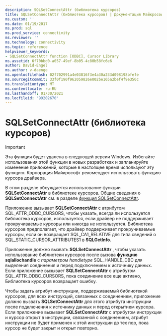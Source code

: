 ```yaml
---
description: SQLSetConnectAttr (библиотека курсоров)
title: SQLSetConnectAttr (библиотека курсоров) | Документация Майкрософт
ms.custom: ''
ms.date: 01/19/2017
ms.prod: sql
ms.prod_service: connectivity
ms.reviewer: ''
ms.technology: connectivity
ms.topic: reference
helpviewer_keywords:
- SQLSetConnectAttr function [ODBC], Cursor Library
ms.assetid: 6f70bbd0-a057-49ef-8b05-4c80b58fc6e6
author: David-Engel
ms.author: v-daenge
ms.openlocfilehash: 02f702991a4e03816f3e4a30a233d098198bfefe
ms.sourcegitcommit: 33f0f190f962059826e002be165a2bef4f9e350c
ms.translationtype: MT
ms.contentlocale: ru-RU
ms.lasthandoff: 01/30/2021
ms.locfileid: "99202670"
---
```

# <a name="sqlsetconnectattr-cursor-library"></a>SQLSetConnectAttr (библиотека курсоров)
> [!IMPORTANT]  
>  Эта функция будет удалена в следующей версии Windows. Избегайте использования этой функции в новых разработках и запланируйте изменение приложений, которые в настоящее время используют эту функцию. Корпорация Майкрософт рекомендует использовать функцию курсора драйвера.  
  
 В этом разделе обсуждается использование функции **SQLSetConnectAttr** в библиотеке курсоров. Общие сведения о **SQLSetConnectAttr** см. в разделе [функция SQLSetConnectAttr](../../../odbc/reference/syntax/sqlsetconnectattr-function.md).  
  
 Приложение вызывает **SQLSetConnectAttr** с атрибутом SQL_ATTR_ODBC_CURSORS, чтобы указать, всегда ли используется библиотека курсоров, используется, если драйвер не поддерживает прокручиваемые курсоры или никогда не используется. Библиотека курсоров предполагает, что драйвер поддерживает прокручиваемые курсоры, если он возвращает SQL_CA1_RELATIVE для типа сведений о SQL_STATIC_CURSOR_ATTRIBUTES1 в **SQLGetInfo**.  
  
 Приложение должно вызвать **SQLSetConnectAttr** , чтобы указать использование библиотеки курсоров после вызова **функцию sqlallochandle** с *параметром handletype* SQL_HANDLE_DBC для выделения соединения и перед подключением к источнику данных. Если приложение вызывает **SQLSetConnectAttr** с атрибутом SQL_ATTR_ODBC_CURSORS, пока соединение все еще активно, Библиотека курсоров возвращает ошибку.  
  
 Чтобы задать атрибут инструкции, поддерживаемый библиотекой курсоров, для всех инструкций, связанных с соединением, приложение должно вызвать **SQLSetConnectAttr** для этого атрибута инструкции после подключения к источнику данных и перед открытием курсора. Если приложение вызывает **SQLSetConnectAttr** с атрибутом инструкции и курсор открыт в инструкции, связанной с соединением, атрибут инструкции не будет применен к этой инструкции до тех пор, пока курсор не будет закрыт и открыт повторно.
